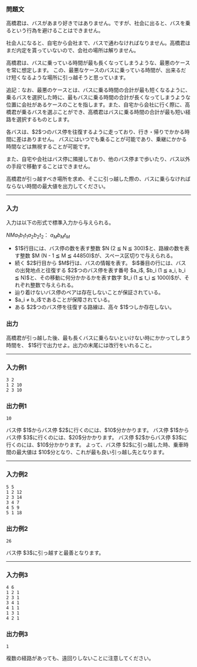 
<div>

<div>

<div>

<section>

### **問題文**

<p>
高橋君は、バスがあまり好きではありません。ですが、社会に出ると、バスを乗るという行為を避けることはできません。
</p>

<p>
社会人になると、自宅から会社まで、バスで通わなければなりません。高橋君はまだ内定を貰っていないので、会社の場所は解りません。
</p>

<p>
高橋君は、バスに乗っている時間が最も長くなってしまうような、最悪のケースを常に想定します。
この、最悪なケースのバスに乗っている時間が、出来るだけ短くなるような場所に引っ越そうと思っています。
</p>

<p>
追記：なお、最悪のケースとは、バスに乗る時間の合計が最も短くなるように、乗るバスを選択した時に、最もバスに乗る時間の合計が長くなってしまうような位置に会社があるケースのことを指します。また、自宅から会社に行く際に、高橋君が乗るバスを選ぶことができ、高橋君はバスに乗る時間の合計が最も短い経路を選択するものとします。
</p>

<p>
各バスは、$2$つのバス停を往復するように走っており、行き・帰りでかかる時間に差はありません。
バスにはいつでも乗ることが可能であり、乗継にかかる時間などは無視することが可能です。
</p>

<p>
また、自宅や会社はバス停に隣接しており、他のバス停まで歩いたり、バス以外の手段で移動することはできません。
</p>

<p>
高橋君が引っ越すべき場所を求め、そこに引っ越した際の、バスに乗らなければならない時間の最大値を出力してください。
</p>

</section>

</div>

---

<div>

<div>

<section>

### **入力**

<p>
入力は以下の形式で標準入力から与えられる。
</p>

<div>

$N$$M$$a_1$$b_1$$t_1$$a_2$$b_2$$t_2$：
$a_M$$b_M$$t_M$
</div>

<ul>

<li>
$1$行目には、バス停の数を表す整数 $N (2 ≦ N ≦ 300)$と、路線の数を表す整数 $M (N - 1 ≦ M ≦ 44850)$が、スペース区切りで与えられる。
</li>

<li>
続く $2$行目から $M$行は、バスの情報を表す。 $i$番目の行には、バスの出発地点と往復する $2$つのバス停を表す番号 $a_i$, $b_i (1 ≦ a_i, b_i ≦ N)$と、その移動に何分かかるかを表す数字 $t_i  (1 ≦ t_i ≦ 1000)$が、それぞれ整数で与えられる。
</li>

<li>
辿り着けないバス停のペアは存在しないことが保証されている。
</li>

<li>
$a_i ≠ b_i$であることが保障されている。
</li>

<li>
ある $2$つのバス停を往復する路線は、高々 $1$つしか存在しない。
</li>

</ul>

</section>

</div>

<div>

<section>

### **出力**

<p>
高橋君が引っ越した後、最も長くバスに乗らないといけない時にかかってしまう時間を、 $1$行で出力せよ。出力の末尾には改行をいれること。
</p>

</section>

</div>

</div>

---

<div>

<section>

### **入力例1**

```
3 2
1 2 10
2 3 10
```

</section>

</div>

<div>

<section>

### **出力例1**

```
10
```

<p>
バス停 $1$からバス停 $2$に行くのには、$10$分かかります。
バス停 $1$からバス停 $3$に行くのには、$20$分かかります。
バス停 $2$からバス停 $3$に行くのには、$10$分かかります。
よって、バス停 $2$に引っ越した時、乗車時間の最大値は $10$分となり、これが最も良い引っ越し先となります。
</p>

</section>

</div>

---

<div>

<section>

### **入力例2**

```
5 5
1 2 12
2 3 14
3 4 7
4 5 9
5 1 18
```

</section>

</div>

<div>

<section>

### **出力例2**

```
26
```

<p>
バス停 $3$に引っ越すと最善となります。
</p>

</section>

</div>

---

<div>

<section>

### **入力例3**

```
4 6
1 2 1
2 3 1
3 4 1
4 1 1
1 3 1
4 2 1
```

</section>

</div>

<div>

<section>

### **出力例3**

```
1
```

<p>
複数の経路があっても、遠回りしないことに注意してください。
</p>

</section>

</div>

</div>

</div>
